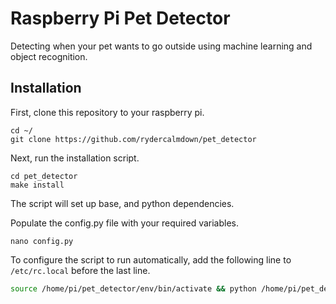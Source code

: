 # Raspberry Pi Pet Detector
Detecting when your pet wants to go outside using machine learning and object recognition.


## Installation
First, clone this repository to your raspberry pi.

```
cd ~/
git clone https://github.com/rydercalmdown/pet_detector
```

Next, run the installation script.
```
cd pet_detector
make install
```

The script will set up base, and python dependencies.

Populate the config.py file with your required variables.

```
nano config.py
```

To configure the script to run automatically, add the following line to `/etc/rc.local` before the last line.

```bash
source /home/pi/pet_detector/env/bin/activate && python /home/pi/pet_detector/src/app.py
```
